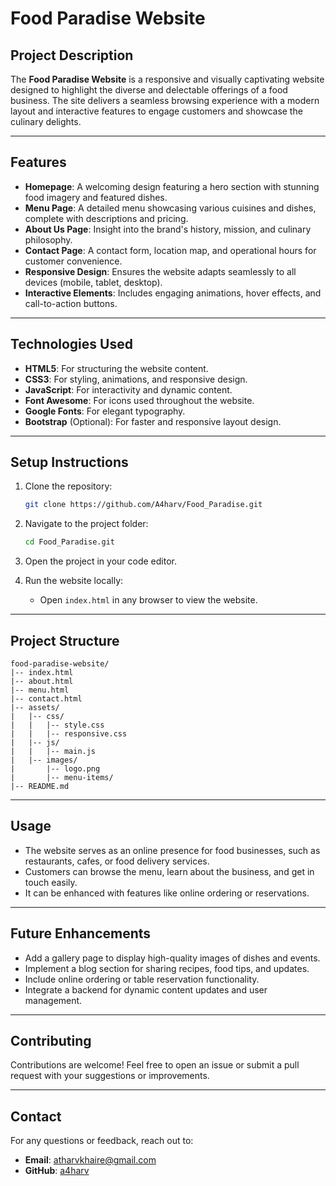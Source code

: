 # Food Paradise Website

## Project Description
The **Food Paradise Website** is a responsive and visually captivating website designed to highlight the diverse and delectable offerings of a food business. The site delivers a seamless browsing experience with a modern layout and interactive features to engage customers and showcase the culinary delights.

---

## Features

- **Homepage**: A welcoming design featuring a hero section with stunning food imagery and featured dishes.
- **Menu Page**: A detailed menu showcasing various cuisines and dishes, complete with descriptions and pricing.
- **About Us Page**: Insight into the brand's history, mission, and culinary philosophy.
- **Contact Page**: A contact form, location map, and operational hours for customer convenience.
- **Responsive Design**: Ensures the website adapts seamlessly to all devices (mobile, tablet, desktop).
- **Interactive Elements**: Includes engaging animations, hover effects, and call-to-action buttons.

---

## Technologies Used

- **HTML5**: For structuring the website content.
- **CSS3**: For styling, animations, and responsive design.
- **JavaScript**: For interactivity and dynamic content.
- **Font Awesome**: For icons used throughout the website.
- **Google Fonts**: For elegant typography.
- **Bootstrap** (Optional): For faster and responsive layout design.

---

## Setup Instructions

1. Clone the repository:
   ```bash
   git clone https://github.com/A4harv/Food_Paradise.git
   ```

2. Navigate to the project folder:
   ```bash
   cd Food_Paradise.git
   ```

3. Open the project in your code editor.

4. Run the website locally:
   - Open `index.html` in any browser to view the website.

---

## Project Structure

```
food-paradise-website/
|-- index.html
|-- about.html
|-- menu.html
|-- contact.html
|-- assets/
|   |-- css/
|   |   |-- style.css
|   |   |-- responsive.css
|   |-- js/
|   |   |-- main.js
|   |-- images/
|       |-- logo.png
|       |-- menu-items/
|-- README.md
```

---

## Usage

- The website serves as an online presence for food businesses, such as restaurants, cafes, or food delivery services.
- Customers can browse the menu, learn about the business, and get in touch easily.
- It can be enhanced with features like online ordering or reservations.

---

## Future Enhancements

- Add a gallery page to display high-quality images of dishes and events.
- Implement a blog section for sharing recipes, food tips, and updates.
- Include online ordering or table reservation functionality.
- Integrate a backend for dynamic content updates and user management.

---

## Contributing

Contributions are welcome! Feel free to open an issue or submit a pull request with your suggestions or improvements.

---

## Contact

For any questions or feedback, reach out to:
- **Email**: atharvkhaire@gmail.com
- **GitHub**: [a4harv](https://github.com/a4harv)
